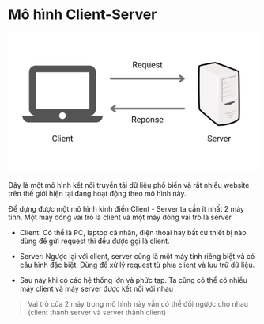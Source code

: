 # Mô hình Client-Server

![](../Stage3/_images/client-server-http-request.png)

Đây là một mô hình kết nối truyền tải dữ liệu phổ biến và rất nhiều website trên thế giới hiện tại đang hoạt động theo mô hình này.

Để dựng được một mô hình kinh điển Client - Server ta cần ít nhất 2 máy tính. Một máy đóng vai trò là client và một máy đóng vai trò là server

- Client: Có thể là PC, laptop cá nhân, điện thoại hay bất cứ thiết bị nào dùng để gửi request thì đều được gọi là client.

- Server: Ngược lại với client, server cũng là một máy tính riêng biệt và có cấu hình đặc biệt. Dùng để xử lý request từ phía client và lưu trữ dữ liệu.

- Sau này khi có các hệ thống lớn và phức tạp. Ta cũng có thể có nhiều máy client và máy server được kết nối với nhau

> Vai trò của 2 máy trong mô hình này vẫn có thể đổi ngược cho nhau (client thành server và server thành client)
